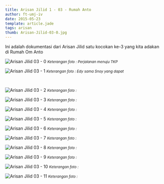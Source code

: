 ```yaml
---
title: Arisan Jilid 1 - 03 - Rumah Anto
author: ft-umj-iv
date: 2015-05-23
template: article.jade
tags: arisan
thumb: Arisan-Jilid-03-0.jpg
---
```


Ini adalah dokumentasi dari Arisan Jilid satu kocokan ke-3 yang kita adakan di Rumah Om Anto

![Arisan Jilid 03 - 0](/story/assets/img/Arisan-Jilid-03-0.jpg)
<small>_Keterangan foto : Perjalanan menuju TKP_</small>

![Arisan Jilid 03 - 1](/story/assets/img/Arisan-Jilid-03-1.jpg)
<small>_Keterangan foto : Edy sama Snoy yang dapat_</small>

<br/>
<span class="more"></span>

![Arisan Jilid 03 - 2](/story/assets/img/Arisan-Jilid-03-2.jpg)
<small>_Keterangan foto :_</small>

![Arisan Jilid 03 - 3](/story/assets/img/Arisan-Jilid-03-3.jpg)
<small>_Keterangan foto :_</small>

![Arisan Jilid 03 - 4](/story/assets/img/Arisan-Jilid-03-4.jpg)
<small>_Keterangan foto :_</small>

![Arisan Jilid 03 - 5](/story/assets/img/Arisan-Jilid-03-5.jpg)
<small>_Keterangan foto :_</small>

![Arisan Jilid 03 - 6](/story/assets/img/Arisan-Jilid-03-6.jpg)
<small>_Keterangan foto :_</small>

![Arisan Jilid 03 - 7](/story/assets/img/Arisan-Jilid-03-7.jpg)
<small>_Keterangan foto :_</small>

![Arisan Jilid 03 - 8](/story/assets/img/Arisan-Jilid-03-8.jpg)
<small>_Keterangan foto :_</small>

![Arisan Jilid 03 - 9](/story/assets/img/Arisan-Jilid-03-9.jpg)
<small>_Keterangan foto :_</small>

![Arisan Jilid 03 - 10](/story/assets/img/Arisan-Jilid-03-10.jpg)
<small>_Keterangan foto :_</small>

![Arisan Jilid 03 - 11](/story/assets/img/Arisan-Jilid-03-11.jpg)
<small>_Keterangan foto :_</small>
